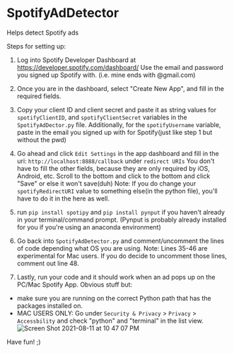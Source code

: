 # SpotifyAdDetector
Helps detect Spotify ads

Steps for setting up: 
1. Log into Spotify Developer Dashboard at https://developer.spotify.com/dashboard/
Use the email and password you signed up Spotify with. (i.e. mine ends with @gmail.com)

2. Once you are in the dashboard, select "Create New App", and fill in the required fields.

3. Copy your client ID and client secret and paste it as string values for `spotifyClientID`, and `spotifyClientSecret` variables in the `SpotifyAdDector.py` file.
Additionally, for the `spotifyUsername` variable, paste in the email you signed up with for Spotify(just like step 1 but without the pwd)

4. Go ahead and click `Edit Settings` in the app dashboard and fill in the uri: `http://localhost:8888/callback` under `redirect URIs` 
You don't have to fill the other fields, because they are only required by iOS, Android, etc.
Scroll to the bottom and click to the bottom and click "Save" or else it won't save(duh)
  Note: If you do change your `spotifyRedirectURI` value to something else(in the python file), you'll have to do it in the here as well.

5. run `pip install spotipy` and `pip install pynput` if you haven't already in your terminal/command prompt. (Pynput is probably already installed for you if        you're using an anaconda environment)

6. Go back into `SpotifyAdDetector.py` and comment/uncomment the lines of code depending what OS you are using.
  Note: Lines 35-46 are experimental for Mac users. If you do decide to uncomment those lines, comment out line 48.  
  
7. Lastly, run your code and it should work when an ad pops up on the PC/Mac Spotify App. 
Obvious stuff but: 
  - make sure you are running on the correct Python path that has the packages installed on.
  - MAC USERS ONLY: Go under `Security & Privacy` > `Privacy` > `Accessbility` and check "python" and "terminal" in the list view. 
![Screen Shot 2021-08-11 at 10 47 07 PM](https://user-images.githubusercontent.com/63611619/129144912-6eae2da1-b173-4fe7-b554-405fa491ee01.png)


Have fun! ;)
